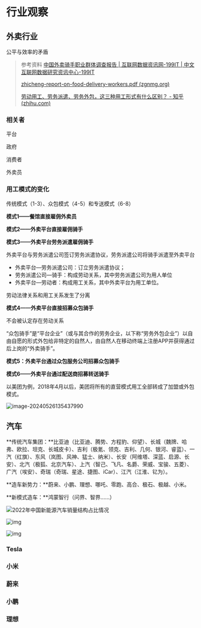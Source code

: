 # 行业观察

## 外卖行业

公平与效率的矛盾



> 参考资料
> [中国外卖骑手职业群体调查报告 | 互联网数据资讯网-199IT | 中文互联网数据研究资讯中心-199IT](https://www.199it.com/archives/1557201.html#:~:text=近一半外卖骑手的月收入在4000～5999元，超过六成的外卖骑手月收入在4000～7999元，月收入8000元及以上的高收入群体占比仅为7%。,虽然收入比较可观，但是福利保障覆盖率较低，参与问卷调查的外卖骑手中，没有任何福利保障的占24.9%。)
>
> [zhicheng-report-on-food-delivery-workers.pdf (zgnmg.org)](https://zgnmg.org/wp-content/uploads/2021/09/zhicheng-report-on-food-delivery-workers.pdf)
>
> [劳动用工、劳务派遣、劳务外包，这三种用工形式有什么区别？ - 知乎 (zhihu.com)](https://www.zhihu.com/question/487388787)



### 相关者

平台

政府

消费者

外卖员



### 用工模式的变化

传统模式（1-3）、众包模式（4-5）和专送模式（6-8）





**模式1——餐馆直接雇佣外卖员**

**模式2——外卖平台直接雇佣骑手**

**模式3——外卖平台劳务派遣雇佣骑手**

外卖平台与劳务派遣公司签订劳务派遣协议，劳务派遣公司将骑手派遣至外卖平台

- 外卖平台—劳务派遣公司：订立劳务派遣协议； 
- 劳务派遣公司—骑手：构成劳动关系，其中劳务派遣公司为用人单位
- 外卖平台—劳动者：构成用工关系，其中外卖平台为用工单位。

劳动法律关系和用工关系发生了分离



**模式4——外卖平台直接招募众包骑手**

不会被认定存在劳动关系

“众包骑手”是“平台企业”（或与其合作的劳务企业，以下称“劳务外包企业”）以自由自愿的形式外包给非特定的自然人，由自然人在移动终端上注册APP并获得通过后上岗的“外卖骑手”。



**模式5：外卖平台通过众包服务公司招募众包骑手**

**模式6——外卖平台通过配送商招募转送骑手**

以美团为例，2018年4月以后，美团将所有的直营模式用工全部转成了加盟或外包 模式。

![image-20240526135437990](https://philfan-pic.oss-cn-beijing.aliyuncs.com/img/image-20240526135437990.png)



## 汽车

**传统汽车集团：**比亚迪（比亚迪、腾势、方程豹、仰望）、长城（魏牌、哈弗、欧拉、坦克、长城皮卡）、吉利（极氪、领克、吉利、几何、银河、睿蓝）、一汽（红旗）、东风（岚图、风神、猛士、纳米）、长安（阿维塔、深蓝、启源、长安）、北汽（极狐、北京汽车）、上汽（智己、飞凡、名爵、荣威、宝骏、五菱）、广汽（埃安）、奇瑞（奇瑞、星途、捷图、iCar）、江汽（江淮、钇为）。



**造车新势力：**蔚来、小鹏、理想、哪吒、零跑、高合、极石、极越、小米。



**新模式造车：**鸿蒙智行（问界、智界......）

![2022年中国新能源汽车销量结构占比情况](https://philfan-pic.oss-cn-beijing.aliyuncs.com/img/a253999f6f25453dba1d4930cdfe5924df92820e.png)

![img](https://philfan-pic.oss-cn-beijing.aliyuncs.com/img/18726086e58a78d3febde726.png!800.jpg)

![img](https://p3-dcd-sign.byteimg.com/tos-cn-i-6w9my0ksvp/9140166445fb44f5a9f3f0d57093fdc7~noop.webp?lk3s=125a4689&x-expires=1719297096&x-signature=AS4hXUXLRFluFHL34s18z8Kq9GY%3D)

### Tesla

### 小米



### 蔚来



### 小鹏



### 理想

